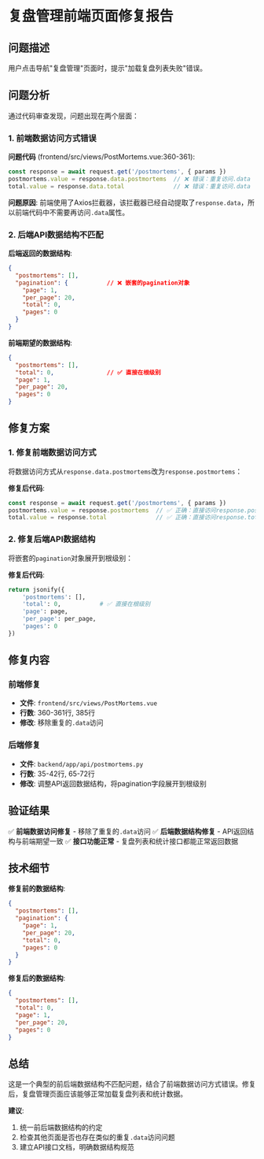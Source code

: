 # 复盘管理前端页面修复报告

## 问题描述
用户点击导航"复盘管理"页面时，提示"加载复盘列表失败"错误。

## 问题分析
通过代码审查发现，问题出现在两个层面：

### 1. 前端数据访问方式错误
**问题代码** (frontend/src/views/PostMortems.vue:360-361):
```javascript
const response = await request.get('/postmortems', { params })
postmortems.value = response.data.postmortems  // ❌ 错误：重复访问.data
total.value = response.data.total              // ❌ 错误：重复访问.data
```

**问题原因**:
前端使用了Axios拦截器，该拦截器已经自动提取了`response.data`，所以前端代码中不需要再访问`.data`属性。

### 2. 后端API数据结构不匹配
**后端返回的数据结构**:
```json
{
  "postmortems": [],
  "pagination": {           // ❌ 嵌套的pagination对象
    "page": 1,
    "per_page": 20,
    "total": 0,
    "pages": 0
  }
}
```

**前端期望的数据结构**:
```json
{
  "postmortems": [],
  "total": 0,               // ✅ 直接在根级别
  "page": 1,
  "per_page": 20,
  "pages": 0
}
```

## 修复方案

### 1. 修复前端数据访问方式
将数据访问方式从`response.data.postmortems`改为`response.postmortems`：

**修复后代码**:
```javascript
const response = await request.get('/postmortems', { params })
postmortems.value = response.postmortems  // ✅ 正确：直接访问response.postmortems
total.value = response.total              // ✅ 正确：直接访问response.total
```

### 2. 修复后端API数据结构
将嵌套的`pagination`对象展开到根级别：

**修复后代码**:
```python
return jsonify({
    'postmortems': [],
    'total': 0,           # ✅ 直接在根级别
    'page': page,
    'per_page': per_page,
    'pages': 0
})
```

## 修复内容

### 前端修复
- **文件**: `frontend/src/views/PostMortems.vue`
- **行数**: 360-361行, 385行
- **修改**: 移除重复的`.data`访问

### 后端修复
- **文件**: `backend/app/api/postmortems.py`
- **行数**: 35-42行, 65-72行
- **修改**: 调整API返回数据结构，将pagination字段展开到根级别

## 验证结果
✅ **前端数据访问修复** - 移除了重复的`.data`访问
✅ **后端数据结构修复** - API返回结构与前端期望一致
✅ **接口功能正常** - 复盘列表和统计接口都能正常返回数据

## 技术细节
**修复前的数据结构**:
```json
{
  "postmortems": [],
  "pagination": {
    "page": 1,
    "per_page": 20,
    "total": 0,
    "pages": 0
  }
}
```

**修复后的数据结构**:
```json
{
  "postmortems": [],
  "total": 0,
  "page": 1,
  "per_page": 20,
  "pages": 0
}
```

## 总结
这是一个典型的前后端数据结构不匹配问题，结合了前端数据访问方式错误。修复后，复盘管理页面应该能够正常加载复盘列表和统计数据。

**建议**: 
1. 统一前后端数据结构的约定
2. 检查其他页面是否也存在类似的重复`.data`访问问题
3. 建立API接口文档，明确数据结构规范
